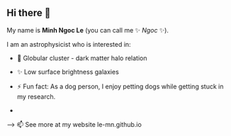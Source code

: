 ## Hi there 👋

My name is **Minh Ngoc Le** (you can call me ✨ _Ngoc_ ✨).

I am an astrophysicist who is interested in:

- 🔭 Globular cluster - dark matter halo relation
-  ✨ Low surface brightness galaxies

- ⚡ Fun fact: As a dog person, I enjoy petting dogs while getting stuck in my research.
- 
--> 📫  See more at my website <a> le-mn.github.io </a>
